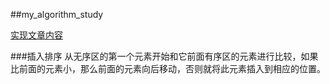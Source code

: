 ##my_algorithm_study

[实现文章内容](http://www.jianshu.com/p/7e6589306a27)

###插入排序
从无序区的第一个元素开始和它前面有序区的元素进行比较，如果比前面的元素小，那么前面的元素向后移动，否则就将此元素插入到相应的位置。